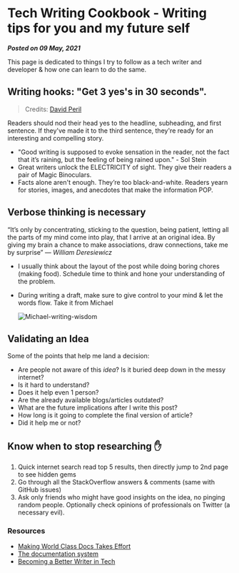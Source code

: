 # Tech Writing Cookbook - Writing tips for you and my future self
**_Posted on 09 May, 2021_**


This page is dedicated to things I try to follow as a tech writer and developer & how one can learn to do the same.

## Writing hooks: "Get 3 yes's in 30 seconds".

> Credits: [David Peril](https://twitter.com/david_perell)

Readers should nod their head yes to the headline, subheading, and first sentence.
If they've made it to the third sentence, they're ready for an interesting and compelling story.

- "Good writing is supposed to evoke sensation in the reader, not the fact that it’s raining, but the feeling of being rained upon." - Sol Stein
- Great writers unlock the ELECTRICITY of sight. They give their readers a pair of Magic Binoculars.
- Facts alone aren't enough. They’re too black-and-white. Readers yearn for stories, images, and anecdotes that make the information POP.

## Verbose thinking is necessary

“It’s only by concentrating, sticking to the question, being patient, letting all the parts of my mind come into play, that I arrive at an original idea. By giving my brain a chance to make associations, draw connections, take me by surprise” — _William Deresiewicz_

- I usually think about the layout of the post while doing boring chores (making food). Schedule time to think and hone your understanding of the problem.
- During writing a draft, make sure to give control to your mind & let the words flow. Take it from Michael

  ![Michael-writing-wisdom](https://user-images.githubusercontent.com/34342551/118441116-547b8500-b706-11eb-8c4d-63054b7ae273.jpg)

## Validating an Idea

Some of the points that help me land a decision:

- Are people not aware of this _idea_? Is it buried deep down in the messy internet?
- Is it hard to understand?
- Does it help even 1 person?
- Are the already available blogs/articles outdated?
- What are the future implications after I write this post?
- How long is it going to complete the final version of article?
- Did it help me or not?

## Know when to stop researching ✋️

1. Quick internet search read top 5 results, then directly jump to 2nd page to see hidden gems
2. Go through all the StackOverflow answers & comments (same with GitHub issues)
3. Ask only friends who might have good insights on the idea, no pinging random people.
   Optionally check opinions of professionals on Twitter (a necessary evil).



<!-- ## Owning an Idea -->

### Resources
- [Making World Class Docs Takes Effort](https://daniel.haxx.se/blog/2021/09/04/making-world-class-docs-takes-effort/)
- [The documentation system](https://documentation.divio.com/)
- [Becoming a Better Writer in Tech](https://blog.pragmaticengineer.com/becoming-a-better-writer-in-tech/)
